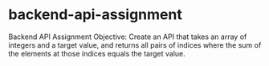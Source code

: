 # backend-api-assignment
Backend API Assignment
Objective:
Create an API that takes an array of integers and a target value, and returns all pairs of indices where the sum of the elements at those indices equals the target value.

